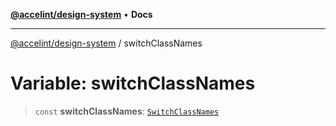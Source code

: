 [**@accelint/design-system**](../README.md) • **Docs**

***

[@accelint/design-system](../README.md) / switchClassNames

# Variable: switchClassNames

> `const` **switchClassNames**: [`SwitchClassNames`](../type-aliases/SwitchClassNames.md)
